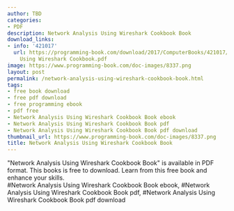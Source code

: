 ```yaml
---
author: TBD
categories:
- PDF
description: Network Analysis Using Wireshark Cookbook Book
download_links:
- info: '421017'
  url: https://programming-book.com/download/2017/ComputerBooks/421017/Network Analysis
    Using Wireshark Cookbook.pdf
image: https://www.programming-book.com/doc-images/8337.png
layout: post
permalink: /network-analysis-using-wireshark-cookbook-book.html
tags:
- free book download
- free pdf download
- free programming ebook
- pdf free
- Network Analysis Using Wireshark Cookbook Book ebook
- Network Analysis Using Wireshark Cookbook Book pdf
- Network Analysis Using Wireshark Cookbook Book pdf download
thumbnail_url: https://www.programming-book.com/doc-images/8337.png
title: Network Analysis Using Wireshark Cookbook Book
---
```


 
<div class="item-desc text-justify">
  "Network Analysis Using Wireshark Cookbook Book" is available in PDF format. This books is free to download. Learn from this free book and enhance your skills.
  <br>
  #Network Analysis Using Wireshark Cookbook Book ebook, #Network Analysis Using Wireshark Cookbook Book pdf, #Network Analysis Using Wireshark Cookbook Book pdf download
</div>
